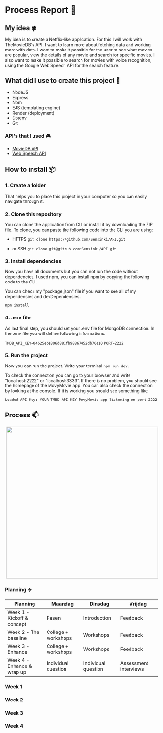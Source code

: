 
# Process Report 📰

## My idea 🍀
My idea is to create a Netflix-like application. For this I will work with TheMovieDB's API. I want to learn more about fetching data and working more with data. I want to make it possible for the user to see what movies are popular, view the details of any movie and search for specific movies. I also want to make it possible to search for movies with voice recognition, using the Google Web Speech API for the search feature. 

## What did I use to create this project 🚸
- NodeJS
- Express
- Npm
- EJS (templating engine)
- Render (deployment)
- Dotenv
- Git

### API's that I used 🎮
- [MovieDB API](https://developer.themoviedb.org/reference/intro/getting-started)
- [Web Speech API](https://developer.mozilla.org/en-US/docs/Web/API/Web_Speech_API)


## How to install 📦

### 1. Create a folder
That helps you to place this project in your computer so you can easily navigate through it. 

### 2. Clone this repository 
You can clone the application from CLI or install it by downloading the ZIP file. To clone, you can paste the following code into the CLI you are using:

* HTTPS
`git clone https://github.com/Sensinki/API.git`

* or SSH
`git clone git@github.com:Sensinki/API.git`

### 3. Install dependencies
Now you have all documents but you can not run the code without dependencies. I used npm, you can install npm by copying the following code to the CLI.

You can check my "package.json" file if you want to see all of my dependensies and devDependensies.

`npm install`

### 4. .env file 
As last final step, you should set your .env file for MongoDB connection. In the .env file you will define following informations:

`TMDB_API_KEY=04625eb1806d881fb98867452db70e10`
`PORT=2222`

### 5. Run the project
Now you can run the project. Write your terminal `npm run dev`. 

To check the connection you can go to your browser and write "localhost:2222" or "localhost:3333". If there is no problem, you should see the homepage of the MovyMovie app.
You can also check the connection by looking at the console. If it is working you should see something like:

`Loaded API Key: YOUR TMBD API KEY
MovyMovie app listening on port 2222`

## Process 📫
![]()
<img width="500" alt="" src="">

### Planning ✈️

| Planning                   | Maandag             | Dinsdag               | Vrijdag                |
|----------------------------|---------------------|-----------------------|------------------------|
| Week 1 - Kickoff & concept | Pasen | Introduction | Feedback |
| Week 2 - The baseline | College + workshops | Workshops | Feedback |
| Week 3 - Enhance | College + workshops | Workshops | Feedback |
| Week 4 - Enhance & wrap up | Individual question | Individual question | Assessment interviews |

### Week 1


### Week 2


### Week 3


### Week 4 





